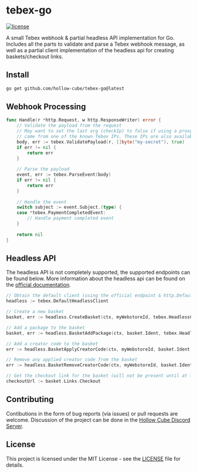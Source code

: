 # tebex-go

[![license](https://img.shields.io/github/license/hollow-cube/tebex-go.svg)](LICENSE)

A small Tebex webhook & partial headless API implementation for Go. Includes all the parts to 
validate and parse a Tebex webhook message, as well as a partial client implementation of the
headless api for creating baskets/checkout links.

## Install

```bash
go get github.com/hollow-cube/tebex-go@latest
```

## Webhook Processing

```go
func Handle(r *http.Request, w http.ResponseWriter) error {
    // Validate the payload from the request
    // May want to set the last arg (checkIp) to false if using a proxy. If true, it will check if the request
    // came from one of the known Tebex IPs. These IPs are also available at tebex.TebexWebhookIpAddresses.
    body, err := tebex.ValidatePayload(r, []byte("my-secret"), true)
    if err != nil {
        return err		
    }
	
    // Parse the payload 
    event, err := tebex.ParseEvent(body)
    if err != nil {
        return err
    }
    
    // Handle the event
    switch subject := event.Subject.(type) {
    case *tebex.PaymentCompletedEvent: 
        // Handle payment completed event
    }
    
    return nil
}
```

## Headless API

The headless API is not completely supported, the supported endpoints can be found below.
More information about the headless api can be found on the [official documentation](https://docs.tebex.io/developers/headless-api/overview).

```go
// Obtain the default client (using the official endpoint & http.DefaultClient)
headless := tebex.DefaultHeadlessClient

// Create a new basket
basket, err := headless.CreateBasket(ctx, myWebstoreId, tebex.HeadlessCreateBasketRequest{Username: "notmattw"})

// Add a package to the basket
basket, err := headless.BasketAddPackage(ctx, basket.Ident, tebex.HeadlessBasketAddPackageRequest{PackageId: 789, Quantity: 1})

// Add a creator code to the basket
err := headless.BasketApplyCreatorCode(ctx, myWebstoreId, basket.Ident, "myCreatorCode")

// Remove any applied creator code from the basket
err := headless.BasketRemoveCreatorCode(ctx, myWebstoreId, basket.Ident)

// Get the checkout link for the basket (will not be present until at least one package is added)
checkoutUrl := basket.Links.Checkout
```

## Contributing

Contibutions in the form of bug reports (via issues) or pull requests are welcome.
Discussion of the project can be done in the [Hollow Cube Discord Server](https://discord.hollowcube.net).

## License

This project is licensed under the MIT License - see the [LICENSE](LICENSE) file for details.
